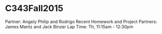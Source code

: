# C343Fall2015
Partner: Angely Philip and Rodrigo
Recent Homework and Project Partners: James Mantz and Jack Binzer
Lap Time: Th, 11:15am - 12:30pm


